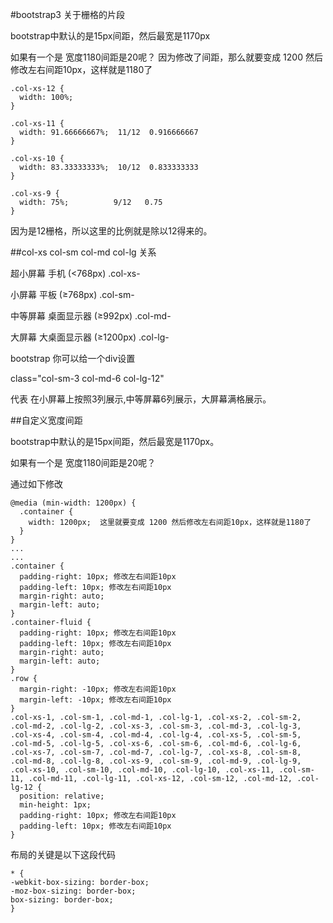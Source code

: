#bootstrap3  关于栅格的片段

bootstrap中默认的是15px间距，然后最宽是1170px

如果有一个是 宽度1180间距是20呢？
因为修改了间距，那么就要变成 1200 然后修改左右间距10px，这样就是1180了

```
.col-xs-12 {
  width: 100%;
}

.col-xs-11 {
  width: 91.66666667%;  11/12  0.916666667
}

.col-xs-10 {
  width: 83.33333333%;  10/12  0.833333333
}

.col-xs-9 {
  width: 75%;          9/12   0.75
}
```

因为是12栅格，所以这里的比例就是除以12得来的。

##col-xs col-sm col-md col-lg 关系

超小屏幕 手机 (<768px)              .col-xs-

小屏幕 平板 (≥768px)                  .col-sm-

中等屏幕 桌面显示器 (≥992px)    .col-md-

大屏幕 大桌面显示器 (≥1200px)  .col-lg-

bootstrap 你可以给一个div设置

class="col-sm-3 col-md-6 col-lg-12"

代表 在小屏幕上按照3列展示,中等屏幕6列展示，大屏幕满格展示。

##自定义宽度间距

bootstrap中默认的是15px间距，然后最宽是1170px。

如果有一个是 宽度1180间距是20呢？

通过如下修改

```
@media (min-width: 1200px) {
  .container {
    width: 1200px;  这里就要变成 1200 然后修改左右间距10px，这样就是1180了
  }
}
...
...
.container {
  padding-right: 10px; 修改左右间距10px
  padding-left: 10px; 修改左右间距10px
  margin-right: auto;
  margin-left: auto;
}
.container-fluid {
  padding-right: 10px; 修改左右间距10px
  padding-left: 10px; 修改左右间距10px
  margin-right: auto;
  margin-left: auto;
}
.row {
  margin-right: -10px; 修改左右间距10px
  margin-left: -10px; 修改左右间距10px
}
.col-xs-1, .col-sm-1, .col-md-1, .col-lg-1, .col-xs-2, .col-sm-2, .col-md-2, .col-lg-2, .col-xs-3, .col-sm-3, .col-md-3, .col-lg-3, .col-xs-4, .col-sm-4, .col-md-4, .col-lg-4, .col-xs-5, .col-sm-5, .col-md-5, .col-lg-5, .col-xs-6, .col-sm-6, .col-md-6, .col-lg-6, .col-xs-7, .col-sm-7, .col-md-7, .col-lg-7, .col-xs-8, .col-sm-8, .col-md-8, .col-lg-8, .col-xs-9, .col-sm-9, .col-md-9, .col-lg-9, .col-xs-10, .col-sm-10, .col-md-10, .col-lg-10, .col-xs-11, .col-sm-11, .col-md-11, .col-lg-11, .col-xs-12, .col-sm-12, .col-md-12, .col-lg-12 {
  position: relative;
  min-height: 1px;
  padding-right: 10px; 修改左右间距10px
  padding-left: 10px; 修改左右间距10px
}
```

布局的关键是以下这段代码

```
* {
-webkit-box-sizing: border-box;
-moz-box-sizing: border-box;
box-sizing: border-box;
}
```
